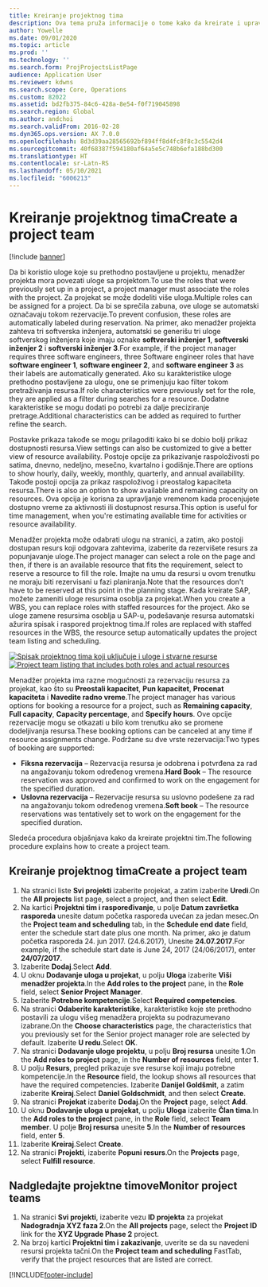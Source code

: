 ```yaml
---
title: Kreiranje projektnog tima
description: Ova tema pruža informacije o tome kako da kreirate i upravljate projektnim timovima.
author: Yowelle
ms.date: 09/01/2020
ms.topic: article
ms.prod: ''
ms.technology: ''
ms.search.form: ProjProjectsListPage
audience: Application User
ms.reviewer: kdwns
ms.search.scope: Core, Operations
ms.custom: 82022
ms.assetid: bd2fb375-84c6-428a-8e54-f0f719045898
ms.search.region: Global
ms.author: andchoi
ms.search.validFrom: 2016-02-28
ms.dyn365.ops.version: AX 7.0.0
ms.openlocfilehash: 8d3d39aa28565692bf894ff8d4fc8f8c3c5542d4
ms.sourcegitcommit: 40f68387f594180af64a5e5c748b6efa188bd300
ms.translationtype: HT
ms.contentlocale: sr-Latn-RS
ms.lasthandoff: 05/10/2021
ms.locfileid: "6006213"
---
```

# <a name="create-a-project-team"></a><span data-ttu-id="e2e17-103">Kreiranje projektnog tima</span><span class="sxs-lookup"><span data-stu-id="e2e17-103">Create a project team</span></span>

[!include [banner](../includes/banner.md)]

<span data-ttu-id="e2e17-104">Da bi koristio uloge koje su prethodno postavljene u projektu, menadžer projekta mora povezati uloge sa projektom.</span><span class="sxs-lookup"><span data-stu-id="e2e17-104">To use the roles that were previously set up in a project, a project manager must associate the roles with the project.</span></span> <span data-ttu-id="e2e17-105">Za projekat se može dodeliti više uloga.</span><span class="sxs-lookup"><span data-stu-id="e2e17-105">Multiple roles can be assigned for a project.</span></span> <span data-ttu-id="e2e17-106">Da bi se sprečila zabuna, ove uloge se automatski označavaju tokom rezervacije.</span><span class="sxs-lookup"><span data-stu-id="e2e17-106">To prevent confusion, these roles are automatically labeled during reservation.</span></span> <span data-ttu-id="e2e17-107">Na primer, ako menadžer projekta zahteva tri softverska inženjera, automatski se generišu tri uloge softverskog inženjera koje imaju oznake **softverski inženjer 1**, **softverski inženjer 2** i **softverski inženjer 3**.</span><span class="sxs-lookup"><span data-stu-id="e2e17-107">For example, if the project manager requires three software engineers, three Software engineer roles that have **software engineer 1**, **software engineer 2**, and **software engineer 3** as their labels are automatically generated.</span></span> <span data-ttu-id="e2e17-108">Ako su karakteristike uloge prethodno postavljene za ulogu, one se primenjuju kao filter tokom pretraživanja resursa.</span><span class="sxs-lookup"><span data-stu-id="e2e17-108">If role characteristics were previously set for the role, they are applied as a filter during searches for a resource.</span></span> <span data-ttu-id="e2e17-109">Dodatne karakteristike se mogu dodati po potrebi za dalje preciziranje pretrage.</span><span class="sxs-lookup"><span data-stu-id="e2e17-109">Additional characteristics can be added as required to further refine the search.</span></span>

<span data-ttu-id="e2e17-110">Postavke prikaza takođe se mogu prilagoditi kako bi se dobio bolji prikaz dostupnosti resursa.</span><span class="sxs-lookup"><span data-stu-id="e2e17-110">View settings can also be customized to give a better view of resource availability.</span></span> <span data-ttu-id="e2e17-111">Postoje opcije za prikazivanje raspoloživosti po satima, dnevno, nedeljno, mesečno, kvartalno i godišnje.</span><span class="sxs-lookup"><span data-stu-id="e2e17-111">There are options to show hourly, daily, weekly, monthly, quarterly, and annual availability.</span></span> <span data-ttu-id="e2e17-112">Takođe postoji opcija za prikaz raspoloživog i preostalog kapaciteta resursa.</span><span class="sxs-lookup"><span data-stu-id="e2e17-112">There is also an option to show available and remaining capacity on resources.</span></span> <span data-ttu-id="e2e17-113">Ova opcija je korisna za upravljanje vremenom kada procenjujete dostupno vreme za aktivnosti ili dostupnost resursa.</span><span class="sxs-lookup"><span data-stu-id="e2e17-113">This option is useful for time management, when you're estimating available time for activities or resource availability.</span></span>

<span data-ttu-id="e2e17-114">Menadžer projekta može odabrati ulogu na stranici, a zatim, ako postoji dostupan resurs koji odgovara zahtevima, izaberite da rezervišete resurs za popunjavanje uloge.</span><span class="sxs-lookup"><span data-stu-id="e2e17-114">The project manager can select a role on the page and then, if there is an available resource that fits the requirement, select to reserve a resource to fill the role.</span></span> <span data-ttu-id="e2e17-115">Imajte na umu da resursi u ovom trenutku ne moraju biti rezervisani u fazi planiranja.</span><span class="sxs-lookup"><span data-stu-id="e2e17-115">Note that the resources don't have to be reserved at this point in the planning stage.</span></span> <span data-ttu-id="e2e17-116">Kada kreirate SAP, možete zameniti uloge resursima osoblja za projekat.</span><span class="sxs-lookup"><span data-stu-id="e2e17-116">When you create a WBS, you can replace roles with staffed resources for the project.</span></span> <span data-ttu-id="e2e17-117">Ako se uloge zamene resursima osoblja u SAP-u, podešavanje resursa automatski ažurira spisak i raspored projektnog tima.</span><span class="sxs-lookup"><span data-stu-id="e2e17-117">If roles are replaced with staffed resources in the WBS, the resource setup automatically updates the project team listing and scheduling.</span></span>

<span data-ttu-id="e2e17-118">[![Spisak projektnog tima koji uključuje i uloge i stvarne resurse](./media/projectresourcing03-1024x368.jpg)](./media/projectresourcing03.jpg)</span><span class="sxs-lookup"><span data-stu-id="e2e17-118">[![Project team listing that includes both roles and actual resources](./media/projectresourcing03-1024x368.jpg)](./media/projectresourcing03.jpg)</span></span> 

<span data-ttu-id="e2e17-119">Menadžer projekta ima razne mogućnosti za rezervaciju resursa za projekat, kao što su **Preostali kapacitet**, **Pun kapacitet**, **Procenat kapaciteta** i **Navedite radno vreme**.</span><span class="sxs-lookup"><span data-stu-id="e2e17-119">The project manager has various options for booking a resource for a project, such as **Remaining capacity**, **Full capacity**, **Capacity percentage**, and **Specify hours**.</span></span> <span data-ttu-id="e2e17-120">Ove opcije rezervacije mogu se otkazati u bilo kom trenutku ako se promene dodeljivanja resursa.</span><span class="sxs-lookup"><span data-stu-id="e2e17-120">These booking options can be canceled at any time if resource assignments change.</span></span> <span data-ttu-id="e2e17-121">Podržane su dve vrste rezervacija:</span><span class="sxs-lookup"><span data-stu-id="e2e17-121">Two types of booking are supported:</span></span>

- <span data-ttu-id="e2e17-122">**Fiksna rezervacija** – Rezervacija resursa je odobrena i potvrđena za rad na angažovanju tokom određenog vremena.</span><span class="sxs-lookup"><span data-stu-id="e2e17-122">**Hard Book** – The resource reservation was approved and confirmed to work on the engagement for the specified duration.</span></span>
- <span data-ttu-id="e2e17-123">**Uslovna rezervacija** – Rezervacije resursa su uslovno podešene za rad na angažovanju tokom određenog vremena.</span><span class="sxs-lookup"><span data-stu-id="e2e17-123">**Soft book** – The resource reservations was tentatively set to work on the engagement for the specified duration.</span></span>

<span data-ttu-id="e2e17-124">Sledeća procedura objašnjava kako da kreirate projektni tim.</span><span class="sxs-lookup"><span data-stu-id="e2e17-124">The following procedure explains how to create a project team.</span></span>

## <a name="create-a-project-team"></a><span data-ttu-id="e2e17-125">Kreiranje projektnog tima</span><span class="sxs-lookup"><span data-stu-id="e2e17-125">Create a project team</span></span>

1. <span data-ttu-id="e2e17-126">Na stranici liste **Svi projekti** izaberite projekat, a zatim izaberite **Uredi**.</span><span class="sxs-lookup"><span data-stu-id="e2e17-126">On the **All projects** list page, select a project, and then select **Edit**.</span></span>
2. <span data-ttu-id="e2e17-127">Na kartici **Projektni tim i raspoređivanje**, u polje **Datum završetka rasporeda** unesite datum početka rasporeda uvećan za jedan mesec.</span><span class="sxs-lookup"><span data-stu-id="e2e17-127">On the **Project team and scheduling** tab, in the **Schedule end date** field, enter the schedule start date plus one month.</span></span> <span data-ttu-id="e2e17-128">Na primer, ako je datum početka rasporeda 24. jun 2017. (24.6.2017), Unesite **24.07.2017**.</span><span class="sxs-lookup"><span data-stu-id="e2e17-128">For example, if the schedule start date is June 24, 2017 (24/06/2017), enter **24/07/2017**.</span></span>
3. <span data-ttu-id="e2e17-129">Izaberite **Dodaj**.</span><span class="sxs-lookup"><span data-stu-id="e2e17-129">Select **Add**.</span></span>
4. <span data-ttu-id="e2e17-130">U oknu **Dodavanje uloga u projekat**, u polju **Uloga** izaberite **Viši menadžer projekta**.</span><span class="sxs-lookup"><span data-stu-id="e2e17-130">In the **Add roles to the project** pane, in the **Role** field, select **Senior Project Manager**.</span></span>
5. <span data-ttu-id="e2e17-131">Izaberite **Potrebne kompetencije**.</span><span class="sxs-lookup"><span data-stu-id="e2e17-131">Select **Required competencies**.</span></span>
6. <span data-ttu-id="e2e17-132">Na stranici **Odaberite karakteristike**, karakteristike koje ste prethodno postavili za ulogu višeg menadžera projekta su podrazumevano izabrane.</span><span class="sxs-lookup"><span data-stu-id="e2e17-132">On the **Choose characteristics** page, the characteristics that you previously set for the Senior project manager role are selected by default.</span></span> <span data-ttu-id="e2e17-133">Izaberite **U redu**.</span><span class="sxs-lookup"><span data-stu-id="e2e17-133">Select **OK**.</span></span>
7. <span data-ttu-id="e2e17-134">Na stranici **Dodavanje uloge projektu**, u polju **Broj resursa** unesite **1**.</span><span class="sxs-lookup"><span data-stu-id="e2e17-134">On the **Add roles to project** page, in the **Number of resources** field, enter **1**.</span></span>
8. <span data-ttu-id="e2e17-135">U polju **Resurs**, pregled prikazuje sve resurse koji imaju potrebne kompetencije.</span><span class="sxs-lookup"><span data-stu-id="e2e17-135">In the **Resource** field, the lookup shows all resources that have the required competencies.</span></span> <span data-ttu-id="e2e17-136">Izaberite **Danijel Goldšmit**, a zatim izaberite **Kreiraj**.</span><span class="sxs-lookup"><span data-stu-id="e2e17-136">Select **Daniel Goldschmidt**, and then select **Create**.</span></span>
9. <span data-ttu-id="e2e17-137">Na stranici **Projekat** izaberite **Dodaj**.</span><span class="sxs-lookup"><span data-stu-id="e2e17-137">On the **Project** page, select **Add**.</span></span>
10. <span data-ttu-id="e2e17-138">U oknu **Dodavanje uloga u projekat**, u polju **Uloga** izaberite **Član tima**.</span><span class="sxs-lookup"><span data-stu-id="e2e17-138">In the **Add roles to the project** pane, in the **Role** field, select **Team member**.</span></span> <span data-ttu-id="e2e17-139">U polje **Broj resursa** unesite **5**.</span><span class="sxs-lookup"><span data-stu-id="e2e17-139">In the **Number of resources** field, enter **5**.</span></span>
11. <span data-ttu-id="e2e17-140">Izaberite **Kreiraj**.</span><span class="sxs-lookup"><span data-stu-id="e2e17-140">Select **Create**.</span></span>
12. <span data-ttu-id="e2e17-141">Na stranici **Projekti**, izaberite **Popuni resurs**.</span><span class="sxs-lookup"><span data-stu-id="e2e17-141">On the **Projects** page, select **Fulfill resource**.</span></span>

## <a name="monitor-project-teams"></a><span data-ttu-id="e2e17-142">Nadgledajte projektne timove</span><span class="sxs-lookup"><span data-stu-id="e2e17-142">Monitor project teams</span></span>
1. <span data-ttu-id="e2e17-143">Na stranici **Svi projekti**, izaberite vezu **ID projekta** za projekat **Nadogradnja XYZ faza 2**.</span><span class="sxs-lookup"><span data-stu-id="e2e17-143">On the **All projects** page, select the **Project ID** link for the **XYZ Upgrade Phase 2** project.</span></span>
2. <span data-ttu-id="e2e17-144">Na brzoj kartici **Projektni tim i zakazivanje**, uverite se da su navedeni resursi projekta tačni.</span><span class="sxs-lookup"><span data-stu-id="e2e17-144">On the **Project team and scheduling** FastTab, verify that the project resources that are listed are correct.</span></span>


[!INCLUDE[footer-include](../includes/footer-banner.md)]
